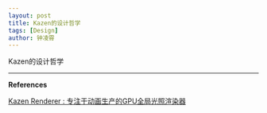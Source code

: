```yaml
---
layout: post
title: Kazen的设计哲学
tags: [Design]
author: 钟凌霄
---
```


Kazen的设计哲学

------

**References**

[Kazen Renderer : 专注于动画生产的GPU全局光照渲染器](https://github.com/Kazen-Renderer/Kazen)

